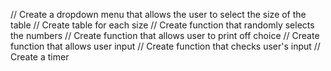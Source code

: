 // Create a dropdown menu that allows the user to select the size of the table
// Create table for each size
// Create function that randomly selects the numbers
// Create function that allows user to print off choice
// Create function that allows user input
// Create function that checks user's input
// Create a timer
